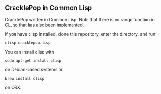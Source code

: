 ## CracklePop in Common Lisp

CracklePop written in Common Lisp. Note that there is no range function in CL, so that has also been implemented.

If you have clisp installed, clone this repository, enter the directory, and run:

	clisp cracklepop.lisp
	
You can install clisp with

    sudo apt-get install clisp
	
on Debian-based systems or

    brew install clisp

on OSX.
